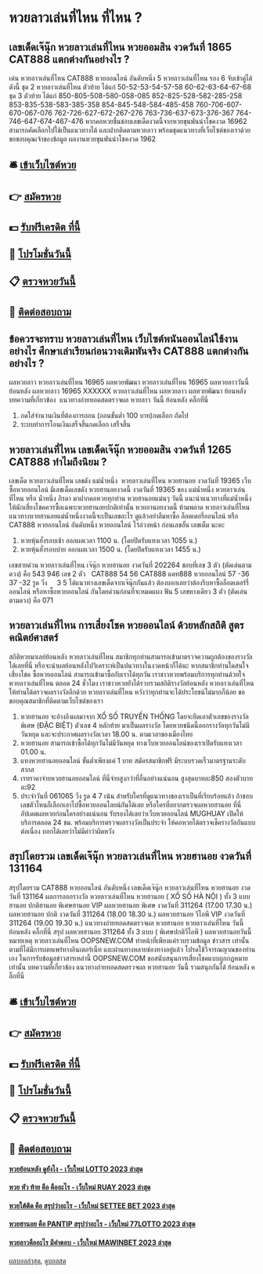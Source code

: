 # หวยลาวเล่นที่ไหน ที่ไหน ?
## เลขเด็ดเจ๊นุ๊ก หวยลาวเล่นที่ไหน หวยออมสิน งวดวันที่ 1865 CAT888 แตกต่างกันอย่างไร ?
เด่น หวยลาวเล่นที่ไหน CAT888 หวยออนไลน์ อันดับหนึ่ง 5 หวยลาวเล่นที่ไหน รอง 6 จับเข้าคู่ได้ดังนี้
ชุด 2 หวยลาวเล่นที่ไหน ตัวท้าย ได้แก่
50-52-53-54-57-58
60-62-63-64-67-68
ชุด 3 ตัวท้าย ได้แก่
850-805-508-580-058-085
852-825-528-582-285-258
853-835-538-583-385-358
854-845-548-584-485-458
760-706-607-670-067-076
762-726-627-672-267-276
763-736-637-673-376-367
764-746-647-674-467-476
หากคอหวยชื่นชอบเลขเด็ดงวดนี้จากหวยขุนพันนำโชคงวด 16962 สามารถคัดเลือกไปใช้เป็นแนวทางได้ และฝากติดตามหวยลาว พร้อมชุดแนวทางที่เว็บไซต์ของเราด้วย
ขอขอบคุณเจ้าของข้อมูล
ผลงานหวยขุนพันนำโชคงวด 1962


## 🛎 [เข้าเว็บไซต์หวย](https://bit.ly/3BG5bNw)
## 👉 [สมัครหวย](https://bit.ly/3BG5bNw)
## 💵 [รับฟรีเครดิต ที่นี้](https://bit.ly/3C3mvgS)
## 👑 [โปรโมชั่นวันนี้](https://bit.ly/3C3mvgS)
## 📋 [ตรวจหวยวันนี้](https://bit.ly/3C3mvgS)
## 📱 [ติดต่อสอบถาม](https://bit.ly/3C3mvgS)

## ข้อควรจะทราบ หวยลาวเล่นที่ไหน เว็บไซต์พนันออนไลน์ใช้งานอย่างไร ศึกษาเล่าเรียนก่อนวางเดิมพันจริง CAT888 แตกต่างกันอย่างไร ?
ผลหวยลาว หวยลาวเล่นที่ไหน 16965 ผลหวยพัฒนา หวยลาวเล่นที่ไหน 16965 ผลหวยลาววันนี้ ย้อนหลัง
ผลหวยลาว 16965 XXXXXX
 หวยลาวเล่นที่ไหน ผลหวยลาว ผลหวยพัฒนา ย้อนหลัง 
บทความที่เกี่ยวข้อง
 แนวทางถ่ายทอดสดตรวจผล หวยลาว วันนี้ ย้อนหลัง คลิ๊กที่นี่  
1. กดใส่จำนวนเงินที่ต้องการถอน (ถอนขั้นต่ำ 100 บาท)กดเลือก ถัดไป
2. ระบบทำการโอนเงินเสร็จสิ้นกดเลือก เสร็จสิ้น

## หวยลาวเล่นที่ไหน เลขเด็ดเจ๊นุ๊ก หวยออมสิน งวดวันที่ 1265 CAT888 ทำไมถึงนิยม ?
เลขเด็ด หวยลาวเล่นที่ไหน เลขดัง แม่น้ำหนึ่ง  หวยลาวเล่นที่ไหน หวยฮานอย งวดวันที่ 19365
เว็บ ซื้อหวยออนไลน์ มีเลขเด็ดเลขดัง หวยฮานอยงวดนี้ งวดวันที่ 19365 ของ แม่น้ำหนึ่ง หวยลาวเล่นที่ไหน หรือ น้ำหนึ่ง ภิรดา มาฝากคอหวยทุกท่าน หวยฮานอยแม่นๆ วันนี้ แนะนำแนวทางที่แม่น้ำหนึ่งให้นักเสี่ยงโชคควรซื้อเฉพาะหวยฮานอยปกติเท่านั้น หวยอานอยงวดนี้ ห้ามพลาด หวยลาวเล่นที่ไหน แนวทางหวยฮานอยแม่น้ำหนึ่งงวดนี้จะเป็นเลขอะไร ดูแล้วอย่าลืมหาซื้อ ล็อตเตอรี่ออนไลน์ หรือ CAT888 หวยออนไลน์ อันดับหนึ่ง หวยออนไลน์ ไว้ล่วงหน้า ก่อนเลขอั้น เลขเต็ม นะคะ
1. หวยหุ้นฮั่งรอบเช้า ออกผลเวลา 1100 น. (โดยปิดรับแทงเวลา 1055 น.)
2. หวยหุ้นฮั่งรอบบ่าย ออกผลเวลา 1500 น. (โดยปิดรับแทงเวลา 1455 น.)

เลขสายด่วน หวยลาวเล่นที่ไหน เจ๊นุ๊ก หวยฮานอย งวดวันที่ 202264
ชอบที่เลข 3 ตัว (ตัดเล่นตามดวง) คือ 543 946
เลข 2 ตัว   CAT888 54 56 CAT888 แคท888 หวยออนไลน์ 57 -36 37 -32
รูด วิ่ง     3 5
ได้แนวทางเลขเด็ดจากเจ๊นุ๊กกันแล้ว ต้องบอกเลยว่าต้องรีบหาซื้อล็อตเตอร์รี่ออนไลน์ หรือหาซื้อหวยออนไลน์ กันโดยด่วนก่อนที่จะหมดแผง
ฟัน 5
เลขหางเดียว 3 ตัว (ตัดเล่นตามดวง) คือ 071

## หวยลาวเล่นที่ไหน การเสี่ยงโชค หวยออนไลน์ ด้วยหลักสถิติ สูตรคณิตย์ศาสตร์
สถิติหวยมาเลย์ย้อนหลัง หวยลาวเล่นที่ไหน สมาชิกทุกท่านสามารถเข้ามาตรวจความถูกต้องของรางวัลได้เลยที่นี่ หรือจะนำผลย้อนหลังไปวิเคราะห์เป็นปนวทางในงวดหน้าก็ได้นะ
หากสมาชิกท่านใดสนใจเสี่ยงโชค ซื้อหวยออนไลน์ สามารถเข้ามาซื้อกับเราได้ทุกวัน เราชาวหวยพร้อมบริการทุกท่านด้วยใจ หวยลาวเล่นที่ไหน ตลอด 24 ชั่วโมง เราชาวหวยยังได้รวบรวมสถิติรางวัลย้อนหลัง หวยลาวเล่นที่ไหน ให้ท่านได้ตรวจผลรางวัลอีกด้วย หวยลาวเล่นที่ไหน หวังว่าทุกท่านจะได้ประโยชน์ไม่มากก็น้อย ขอขอบคุณสมาชิกที่ติดตามเว็บไซต์ของเรา
1. หวยฮานอย จะอ้างอิงผลมาจาก XỔ SỐ TRUYỀN THỐNG โดยจะยึดเอาตัวเลขของรางวัลพิเศษ (ĐẶC BIỆT) ตัวเลข 4 หลักท้าย มาเป็นผลรางวัล โดยหวยชนิดนี้ออกรางวัลทุกวันไม่มีวันหยุด และจะประกาศผลรางวัลเวลา 18.00 น. ตามเวลาของเมืองไทย
2. หวยฮานอย สามารถเข้าซื้อได้ทุกวันไม่มีวันหยุด ทางเว็บหวยออนไลน์ของเราเปิดรับแทงเวลา 01.00 น.
3. แทงหวยฮานอยออนไลน์ ขั้นต่ำเพียงแค่ 1 บาท สมัครสมาชิกฟรี มีระบบรวดเร็วมาตรฐานระดับสากล
4. เรทราคาจ่ายหวยฮานอยออนไลน์ ที่นี่จ่ายสูงกว่าที่อื่นอย่างแน่นอน สูงสุดบาทละ850 สองตัวบาทละ92
5. ประจำวันที่ 061065 วิ่ง รูด 4 7 เน้น สำหรับใครที่ดูแนวทางของเราเป็นที่เรียบร้อยแล้ว ถ้าชอบเลขตัวไหนก็เลือกเอาไปซื้อหวยออนไลยน์กันได้เลย หรือใครที่อยากตรวจผลหวยฮานอย ที่นี่อัปเดตผลหวยก่อนใครอย่างแน่นอน รับรองได้เลยว่าเว็บหวยออนไลน์ MUGHUAY เปิดให้บริการตลอด 24 ชม. พร้อมบริการตรวจผลรางวัลเป็นประจำ ให้คอหวยได้ตรวจเช็ครางวัลกันแบบต่อเนื่อง บอกได้เลยว่าไม่มีคำว่าผิดหวัง

## สรุปโดยรวม เลขเด็ดเจ๊นุ๊ก หวยลาวเล่นที่ไหน หวยฮานอย งวดวันที่ 131164
สรุปโดยรวม CAT888 หวยออนไลน์ อันดับหนึ่ง เลขเด็ดเจ๊นุ๊ก หวยลาวเล่นที่ไหน หวยฮานอย งวดวันที่ 131164 ผลการออกรางวัล หวยลาวเล่นที่ไหน หวยฮานอย ( XỔ SỐ HÀ NỘI ) ทั้ง 3 แบบ ฮานอย ปกติฮานอย พิเศษฮานอย VIP
ผลหวยฮานอย พิเศษ งวดวันที่ 311264 (17.00 17.30 น.)
ผลหวยฮานอย ปกติ งวดวันที่ 311264 (18.00 18.30 น.)
ผลหวยฮานอย วีไอพี VIP งวดวันที่ 311264 (19.00 19.30 น.)
 แนวทางถ่ายทอดสดตรวจผล หวยฮานอย หวยลาวเล่นที่ไหน วันนี้ ย้อนหลัง คลิ๊กที่นี่ 
สรุป ผลหวยฮานอย 311264 ทั้ง 3 แบบ ( พิเศษปกติวีไอพี ) ผลหวยฮานอยวันนี้
หมายเหตุ หวยลาวเล่นที่ไหน OOPSNEW.COM ทำหน้าที่เพียงแค่รวบรวมข้อมูล ข่าวสาร เท่านั้น ตามที่ได้มีการเผยแพร่ทางอินเตอร์เน็ท และผ่านทางหลายช่องทางอยู่แล้ว โปรดใช้วิจารณญาณของท่านเอง ในการรับข้อมูลข่าวสารเหล่านี้ OOPSNEW.COM ขอสนับสนุนการเสี่ยงโชคแบบถูกกฎหมายเท่านั้น
บทความที่เกี่ยวข้อง
แนวทางถ่ายทอดสดตรวจผล หวยฮานอย วันนี้ รวมสนุกกันได้ ย้อนหลัง คลิ๊กที่นี่

## 🛎 [เข้าเว็บไซต์หวย](https://bit.ly/3BG5bNw)
## 👉 [สมัครหวย](https://bit.ly/3BG5bNw)
## 💵 [รับฟรีเครดิต ที่นี้](https://bit.ly/3C3mvgS)
## 👑 [โปรโมชั่นวันนี้](https://bit.ly/3C3mvgS)
## 📋 [ตรวจหวยวันนี้](https://bit.ly/3C3mvgS)
## 📱 [ติดต่อสอบถาม](https://bit.ly/3C3mvgS)

#### [หวยย้อนหลัง ดูยังไง - เว็บใหม่ LOTTO 2023 ล่าสุด](https://atom.io/themes/หวยย้อนหลัง%20ดูยังไง%20-%20เว็บใหม่%20lotto%202023%20ล่าสุด)
#### [หวย หัว ท้าย คือ คืออะไร - เว็บใหม่ RUAY 2023 ล่าสุด](https://atom.io/themes/หวย%20หัว%20ท้าย%20คือ%20คืออะไร%20-%20เว็บใหม่%20ruay%202023%20ล่าสุด)
#### [หวยใต้ติด คือ สรุปว่าอะไร - เว็บใหม่ SETTEE BET 2023 ล่าสุด](https://atom.io/themes/หวยใต้ติด%20คือ%20สรุปว่าอะไร%20-%20เว็บใหม่%20settee%20bet%202023%20ล่าสุด)
#### [หวยฮานอย คือ PANTIP สรุปว่าอะไร - เว็บใหม่ 77LOTTO 2023 ล่าสุด](https://atom.io/themes/หวยฮานอย%20คือ%20pantip%20สรุปว่าอะไร%20-%20เว็บใหม่%2077lotto%202023%20ล่าสุด)
#### [หวยลาวคืออะไร มีคำตอบ - เว็บใหม่ MAWINBET 2023 ล่าสุด](https://atom.io/themes/หวยลาวคืออะไร%20มีคำตอบ%20-%20เว็บใหม่%20mawinbet%202023%20ล่าสุด)

[ผลบอลล่าสุด](https://siamsport.tv "ผลบอลล่าสุด"), [ดูบอลสด](https://siamsport.tv/ดูบอลสด "ดูบอลสด")